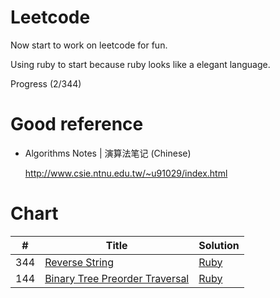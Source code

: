 # Leetcode

Now start to work on leetcode for fun.

Using ruby to start because ruby looks like a elegant language.

Progress (2/344)

# Good reference 

- Algorithms Notes | 演算法笔记 (Chinese)

  http://www.csie.ntnu.edu.tw/~u91029/index.html

# Chart 


| # | Title | Solution |
|---|-------|----------|
| 344 | [Reverse String](https://leetcode.com/problems/reverse-string/) | [Ruby](./ruby/Q123.rb)
| 144 | [Binary Tree Preorder Traversal](https://leetcode.com/problems/binary-tree-preorder-traversal/) | [Ruby](./ruby/Q144/Q144.rb)|

